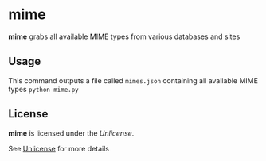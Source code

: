 # mime
**mime** grabs all available MIME types from various databases and sites

## Usage
This command outputs a file called `mimes.json` containing all available MIME types
`python mime.py`
## License
**mime** is licensed under the *Unlicense*.

See [Unlicense](https://github.com/ZimCodes/bonus/blob/main/LICENSE) for more details
